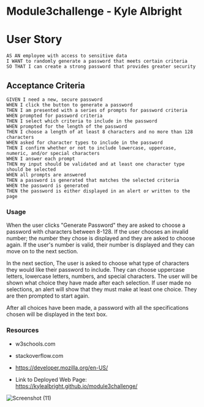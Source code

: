 # Module3challenge - Kyle Albright

# User Story
```
AS AN employee with access to sensitive data
I WANT to randomly generate a password that meets certain criteria
SO THAT I can create a strong password that provides greater security
```

## Acceptance Criteria
```
GIVEN I need a new, secure password
WHEN I click the button to generate a password
THEN I am presented with a series of prompts for password criteria
WHEN prompted for password criteria
THEN I select which criteria to include in the password
WHEN prompted for the length of the password
THEN I choose a length of at least 8 characters and no more than 128 characters
WHEN asked for character types to include in the password
THEN I confirm whether or not to include lowercase, uppercase, numeric, and/or special characters
WHEN I answer each prompt
THEN my input should be validated and at least one character type should be selected
WHEN all prompts are answered
THEN a password is generated that matches the selected criteria
WHEN the password is generated
THEN the password is either displayed in an alert or written to the page

```
### Usage
When the user clicks "Generate Password" they are asked to choose a password with characters between 8-128. If the user chooses an invalid number; the number they chose is displayed and they are asked to choose again. If the user's number is valid, their number is displayed and they can move on to the next section. 

In the next section, The user is asked to choose what type of characters they would like their password to include. They can choose uppercase letters, lowercase letters, numbers, and special characters. The user will be shown what choice they have made after each selection. If user made no selections, an alert will show that they must make at least one choice. They are then prompted to start again. 

After all choices have been made, a password with all the specifications chosen will be displayed in the text box. 

### Resources
* w3schools.com
* stackoverflow.com
* https://developer.mozilla.org/en-US/

* Link to Deployed Web Page: https://kylealbright.github.io/module3challenge/

![Screenshot (11)](https://user-images.githubusercontent.com/110487869/193184954-2f10336a-056a-4ff1-a341-71c80523000b.png)

